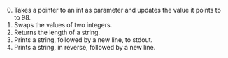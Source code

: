0. Takes a pointer to an int as parameter and updates the value it points to to 98.
1. Swaps the values of two integers.
2. Returns the length of a string.
3. Prints a string, followed by a new line, to stdout.
4. Prints a string, in reverse, followed by a new line.
